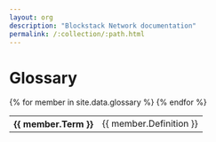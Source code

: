 ```yaml
---
layout: org
description: "Blockstack Network documentation"
permalink: /:collection/:path.html
---
```

# Glossary

<table class="uk-table uk-table-large uk-table-striped">
{% for member in site.data.glossary %}
<tr>
    <th>{{ member.Term }}</th>
    <td>{{ member.Definition }}</td>
</tr>
{% endfor %}
</table>
